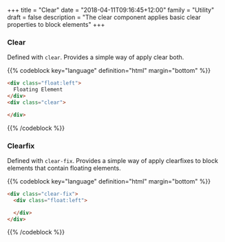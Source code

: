 +++
title = "Clear"
date = "2018-04-11T09:16:45+12:00"
family = "Utility"
draft = false
description = "The clear component applies basic clear properties to block elements"
+++

### Clear

Defined with `clear`. Provides a simple way of apply clear both.

<div class="float:left column:6 padding:5 fill:grey-l4 margin-bottom:2">

</div>

<div class="clear fill:grey-l5 margin-bottom:2">
  <div class="column:12 padding:5 fill:grey-l3">

  </div>
</div>

{{% codeblock key="language" definition="html" margin="bottom" %}}
```html
<div class="float:left">
  Floating Element
</div>
<div class="clear">

</div>
```
{{% /codeblock %}}

### Clearfix

Defined with `clear-fix`. Provides a simple way of apply clearfixes to block elements that contain floating elements.

<div class="clear-fix fill:grey-l5 margin-bottom:2">
  <div class="float:left column:6 padding:5 fill:grey-l3">

  </div>
</div>

{{% codeblock key="language" definition="html" margin="bottom" %}}
```html
<div class="clear-fix">
  <div class="float:left">

  </div>
</div>
```
{{% /codeblock %}}
